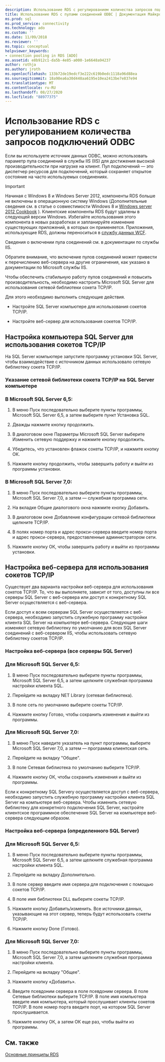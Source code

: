 ```yaml
---
description: Использование RDS с регулированием количества запросов подключений ODBC
title: Использование RDS с пулами соединений ODBC | Документация Майкрософт
ms.prod: sql
ms.prod_service: connectivity
ms.technology: ado
ms.custom: ''
ms.date: 11/09/2018
ms.reviewer: ''
ms.topic: conceptual
helpviewer_keywords:
- connection pooling in RDS [ADO]
ms.assetid: e8b912c1-da5b-4e85-a000-1e6648a94237
author: rothja
ms.author: jroth
ms.openlocfilehash: 133b72de19edcf3e222c619b0edc1118a96d88ea
ms.sourcegitcommit: 18a98ea6a30d448aa6195e10ea2413be7e837e94
ms.translationtype: MT
ms.contentlocale: ru-RU
ms.lasthandoff: 08/27/2020
ms.locfileid: "88977375"
---
```

# <a name="using-rds-with-odbc-connection-pooling"></a>Использование RDS с регулированием количества запросов подключений ODBC
Если вы используете источник данных ODBC, можно использовать параметр пула соединений в службы IIS (IIS) для достижения высокой производительности при нагрузке на клиент. Пул подключений — это диспетчер ресурсов для подключений, который сохраняет открытое состояние на часто используемых соединениях.  
  
> [!IMPORTANT]
>  Начиная с Windows 8 и Windows Server 2012, компоненты RDS больше не включены в операционную систему Windows (Дополнительные сведения см. в статье о совместимости Windows 8 и [Windows server 2012 Cookbook](https://www.microsoft.com/download/details.aspx?id=27416) ). Клиентские компоненты RDS будут удалены в следующей версии Windows. Избегайте использования этого компонента в новых разработках и запланируйте изменение существующих приложений, в которых он применяется. Приложения, использующие RDS, должны переноситься в [службу данных WCF](https://go.microsoft.com/fwlink/?LinkId=199565).  
  
 Сведения о включении пула соединений см. в документации по службы IIS.  
  
 Обратите внимание, что включение пулов соединений может привести к перечислению веб-сервера на другие ограничения, как указано в документации по Microsoft службы IIS.  
  
 Чтобы обеспечить стабильную работу пулов соединений и повысить производительность, необходимо настроить Microsoft SQL Server для использования сетевой библиотеки сокета TCP/IP.  
  
 Для этого необходимо выполнить следующие действия.  
  
-   Настройте SQL Server компьютере для использования сокетов TCP/IP.  
  
-   Настройте веб-сервер для использования сокетов TCP/IP.  
  
## <a name="configuring-the-sql-server-computer-to-use-tcpip-sockets"></a>Настройка компьютера SQL Server для использования сокетов TCP/IP  
 На SQL Server компьютере запустите программу установки SQL Server, чтобы взаимодействие с источником данных использовало сетевую библиотеку сокета TCP/IP.  
  
### <a name="to-specify-the-tcpip-socket-network-library-on-the-sql-server-computer"></a>Указание сетевой библиотеки сокета TCP/IP на SQL Server компьютере  
  
### <a name="in-microsoft-sql-server-65"></a>В Microsoft SQL Server 6,5:  
  
1.  В меню Пуск последовательно выберите пункты программы, Microsoft SQL Server 6,5, а затем выберите пункт Установка SQL.  
  
2.  Дважды нажмите кнопку продолжить.  
  
3.  В диалоговом окне Параметры Microsoft SQL Server выберите Изменить сетевую поддержку и нажмите кнопку продолжить.  
  
4.  Убедитесь, что установлен флажок сокеты TCP/IP, и нажмите кнопку ОК.  
  
5.  Нажмите кнопку продолжить, чтобы завершить работу и выйти из программы установки.  
  
### <a name="in-microsoft-sql-server-70"></a>В Microsoft SQL Server 7,0:  
  
1.  В меню Пуск последовательно выберите пункты программы, Microsoft SQL Server 7,0, а затем — служебная программа сети.  
  
2.  На вкладке Общие диалогового окна нажмите кнопку Добавить.  
  
3.  В диалоговом окне Добавление конфигурации сетевой библиотеки щелкните TCP/IP.  
  
4.  В полях номер порта и адрес прокси-сервера введите номер порта и адрес прокси-сервера, предоставленные администратором сети.  
  
5.  Нажмите кнопку ОК, чтобы завершить работу и выйти из программы установки.  
  
## <a name="configuring-the-web-server-to-use-tcpip-sockets"></a>Настройка веб-сервера для использования сокетов TCP/IP  
 Существует два варианта настройки веб-сервера для использования сокетов TCP/IP. То, что вы выполняете, зависит от того, доступны ли все серверы SQL Server с веб-сервера или доступ к конкретному SQL Server осуществляется с веб-сервера.  
  
 Если доступ к всем серверам SQL Server осуществляется с веб-сервера, необходимо запустить служебную программу настройки клиента SQL Server на компьютере веб-сервера. Следующие шаги изменяют сетевую библиотеку по умолчанию для всех SQL Server соединений с веб-сервером IIS, чтобы использовать сетевую библиотеку сокетов TCP/IP.  
  
### <a name="to-configure-the-web-server-all-sql-servers"></a>Настройка веб-сервера (все серверы SQL Server)  
  
### <a name="for-microsoft-sql-server-65"></a>Для Microsoft SQL Server 6,5:  
  
1.  В меню Пуск последовательно выберите пункты программы, Microsoft SQL Server 6,5, а затем щелкните служебная программа настройки клиента SQL.  
  
2.  Перейдите на вкладку NET Library (сетевая библиотека).  
  
3.  В поле сеть по умолчанию выберите сокеты TCP/IP.  
  
4.  Нажмите кнопку Готово, чтобы сохранить изменения и выйти из программы.  
  
### <a name="for-microsoft-sql-server-70"></a>Для Microsoft SQL Server 7,0:  
  
1.  В меню Пуск наведите указатель на пункт программы, выберите Microsoft SQL Server 7,0, а затем — программа клиентская сеть.  
  
2.  Перейдите на вкладку "Общее".  
  
3.  В поле Сетевая библиотека по умолчанию выберите TCP/IP.  
  
4.  Нажмите кнопку ОК, чтобы сохранить изменения и выйти из программы.  
  
 Если к конкретному SQL Serverу осуществляется доступ с веб-сервера, необходимо запустить служебную программу настройки клиента SQL Server на компьютере веб-сервера. Чтобы изменить сетевую библиотеку для конкретного подключения SQL Server, настройте клиентское программное обеспечение SQL Server на компьютере веб-сервера следующим образом.  
  
### <a name="to-configure-the-web-server-a-specific-sql-server"></a>Настройка веб-сервера (определенного SQL Server)  
  
### <a name="for-microsoft-sql-server-65"></a>Для Microsoft SQL Server 6,5:  
  
1.  В меню Пуск последовательно выберите пункты программы, Microsoft SQL Server 6,5, а затем щелкните служебная программа настройки клиента SQL.  
  
2.  Перейдите на вкладку Дополнительно.  
  
3.  В поле сервер введите имя сервера для подключения с помощью сокетов TCP/IP.  
  
4.  В поле имя библиотеки DLL выберите сокеты TCP/IP.  
  
5.  Нажмите кнопку Добавить/изменить. Все источники данных, указывающие на этот сервер, теперь будут использовать сокеты TCP/IP.  
  
6.  Нажмите кнопку Done (Готово).  
  
### <a name="for-microsoft-sql-server-70"></a>Для Microsoft SQL Server 7,0:  
  
1.  В меню Пуск последовательно выберите пункты программы, Microsoft SQL Server 7,0, а затем щелкните служебная программа настройки клиента.  
  
2.  Перейдите на вкладку "Общее".  
  
3.  Нажмите кнопку «Добавить».  
  
4.  Введите псевдоним сервера в поле псевдоним сервера. В поле Сетевые библиотеки выберите TCP/IP. В поле имя компьютера введите имя компьютера, который прослушивает клиенты сокетов TCP/IP. В поле номер порта введите порт, на котором SQL Server прослушивается.  
  
5.  Нажмите кнопку ОК, а затем ОК еще раз, чтобы выйти из программы.  
  
## <a name="see-also"></a>См. также  
 [Основные принципы RDS](./rds-fundamentals.md)